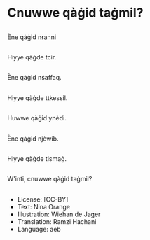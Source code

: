 # Cnuwwe qàġid taġmil?

##
Ène qàġid nɍanni

##
Hiyye qàġde tcìr.

##
Ène qàġid nṡaffaq.

##
Hiyye qàġde ttkessil.

##
Huwwe qàġid ynèdi.

##
Ène qàġid njèwib.

##
Hiyye qàġde tismaġ.

##
W'inti, cnuwwe qàġid taġmil?

##
* License: [CC-BY]
* Text: Nina Orange
* Illustration: Wiehan de Jager
* Translation: Ramzi Hachani
* Language: aeb
